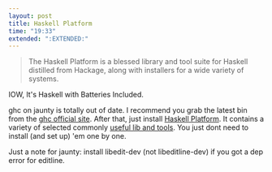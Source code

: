 ```yaml
---
layout: post
title: Haskell Platform
time: "19:33"
extended: ":EXTENDED:"
---
```


>The Haskell Platform is a blessed library and tool suite for Haskell distilled from Hackage, along with installers for a wide variety of systems. 

IOW, It's Haskell with Batteries Included.

ghc on jaunty is totally out of date.  I recommend you grab the latest bin from the [ghc official site](http://haskell.org/ghc).  After that, just install [Haskell Platform](http://hackage.haskell.org/platform/). It contains a variety of selected commonly [useful lib and tools](http://hackage.haskell.org/platform/contents.html). You just dont need to install (and set up) 'em one by one.

Just a note for jaunty: install libedit-dev (not libeditline-dev) if you got a dep error for editline.



